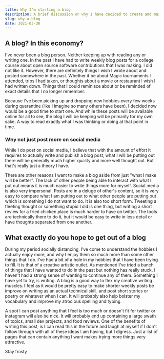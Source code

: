 ```yaml
---
title: Why I'm starting a blog
description: A brief discussion on why I have decided to create and maintain a blog in this day and age.
slug: why-a-blog
date: 2021-03-30
---
```


## A blog? In this economy?

I've never been a blog person. Neither keeping up with reading any or writing one. In the past I have had to write weekly blog posts for a college course about open source software contributions that I was making. I did not like it. However, there are definitely things I wish I wrote about and posted somewhere in the past. Whether it be about Magic tournaments I attended, trips I had taken, or thoughts about a movie or restaurant I wish I had written down. Things that I could reminisce about or be reminded of exact details that I no longer remember.

Because I've been picking up and dropping new hobbies every few weeks during quarantine (like I imagine so many others have been), I decided now would be a good time to start one. And while these posts will be available online for all to see, the blog I will be keeping will be primarily for my own sake. A way to read exactly what I was thinking or doing at that point in time.

### Why not just post more on social media

While I do post on social media, I believe that with the amount of effort it requires to actually write and publish a blog post, what I will be putting out there will be generally much higher quality and more well thought out. But that's really just a theory I have.

There are other reasons I want to make a blog aside from just "what I make will be better". The lack of other people being able to interact with what I put out means it is much easier to write things more for myself. Social media is also very impersonal. Posts are in a deluge of other's content, so it is very easy to compare what I am putting out to what other people are putting out which is something I do not want to do. It is also too short form. Tweeting a fleeting thought or something stupid I did is one thing, but writing a short review for a fried chicken place is much harder to have on twitter. The tools are technically there to do it, but it would be easy to write in less detail or have thoughts separated from one another.

## What exactly do you hope to get out of a blog

During my period socially distancing, I've come to understand the hobbies I actually enjoy more, and why I enjoy them so much more than some other things that I do. I've had a bit of a hole in my hobbies that I have been trying to fill. It is that of a creative artistic outlet. As mentioned I've tried a bunch of things that I have wanted to do in the past but nothing has really stuck. I haven't had a strong sense of wanting to continue any of them. Something I have yet to try, is writing. A blog is a good way to flex my creative writing muscles. I feel as it would be pretty easy to make shorter weekly posts be improve on writing as an actual technical skill, and post short stories or poetry or whatever when I can. It will probably also help bolster my vocabulary and improve my atrocious spelling and typing.

A spot I can post anything that I feel is too much or doesn't fit for twitter or instagram will also be nice. It will probably end up containing a large swath of topics, small dev projects, and food reviews. One of the benefits of writing this post, is I can read this in the future and laugh at myself if I don't follow through with all of these ideas I am having, but I digress. Just a list of pages that can contain anything I want makes trying more things very attractive.

Stay frosty